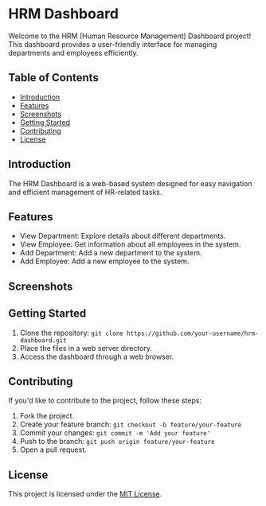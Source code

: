 # HRM Dashboard

Welcome to the HRM (Human Resource Management) Dashboard project! This dashboard provides a user-friendly interface for managing departments and employees efficiently.

## Table of Contents
- [Introduction](#introduction)
- [Features](#features)
- [Screenshots](#screenshots)
- [Getting Started](#getting-started)
- [Contributing](#contributing)
- [License](#license)

## Introduction

The HRM Dashboard is a web-based system designed for easy navigation and efficient management of HR-related tasks.

## Features

- View Department: Explore details about different departments.
- View Employee: Get information about all employees in the system.
- Add Department: Add a new department to the system.
- Add Employee: Add a new employee to the system.

## Screenshots



## Getting Started

1. Clone the repository: `git clone https://github.com/your-username/hrm-dashboard.git`
2. Place the files in a web server directory.
3. Access the dashboard through a web browser.

## Contributing

If you'd like to contribute to the project, follow these steps:
1. Fork the project.
2. Create your feature branch: `git checkout -b feature/your-feature`
3. Commit your changes: `git commit -m 'Add your feature'`
4. Push to the branch: `git push origin feature/your-feature`
5. Open a pull request.

## License

This project is licensed under the [MIT License](LICENSE).

